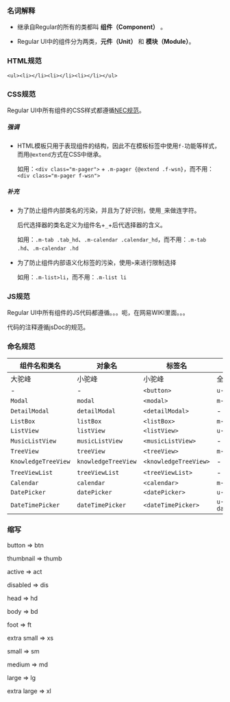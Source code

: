 ### 名词解释

- 继承自Regular的所有的类都叫 **组件（Component）** 。

- Regular UI中的组件分为两类，**元件（Unit）** 和 **模块（Module）**。

### HTML规范

```
<ul><li></li><li></li><li></li></ul>
```

### CSS规范

Regular UI中所有组件的CSS样式都遵循[NEC规范](http://nec.netease.com/standard/css-sort.html)。

##### 强调

- HTML模板只用于表现组件的结构，因此不在模板标签中使用`f-`功能等样式，而用`@extend`方式在CSS中继承。

  如用：`<div class="m-pager">` + `.m-pager {@extend .f-wsn}`，而不用：`<div class="m-pager f-wsn">`

##### 补充

- 为了防止组件内部类名的污染，并且为了好识别，使用`_`来做连字符。

  后代选择器的类名定义为组件名+`_`+后代选择器的含义。

  如用：`.m-tab .tab_hd`、`.m-calendar .calendar_hd`，而不用：`.m-tab .hd`、`.m-calendar .hd`

- 为了防止组件内部语义化标签的污染，使用`>`来进行限制选择

  如用：`.m-list>li`，而不用：`.m-list li`

### JS规范

Regular UI中所有组件的JS代码都遵循。。。呃，在网易WIKI里面。。。

代码的注释遵循jsDoc的规范。

### 命名规范

| 组件名和类名      | 对象名         | 标签名       | CSS类名        |　JS文件名  |  CSS文件名  |
| ------------------  | ------------------ | ------------------ | ---------------- | ------- | ------- |
| 大驼峰              | 小驼峰             | 小驼峰           | 全小写           | 与标签名一致 | 与CSS类名一致 |
| -             | -           | `<button>`            | `u-btn`  | - | `btn.mcss` |
| `Modal`             | `modal`            | `<modal>`            | `m-modal`  | `modal.js` | `modal.mcss` |
| `DetailModal`       | `detailModal`      | `<detailModal>`      | - | `detailModal.js` | - |
| `ListBox`           | `listBox`          | `<listBox>`          | `m-listbox` | `listBox.js` | `listbox.mcss` |
| `ListView`          | `listView`         | `<listView>`         | `u-listview` | `listView.js` | `listview.mcss` |
| `MusicListView`     | `musicListView`    | `<musicListView>`    | - | `musicListView.js` | - |
| `TreeView`          | `treeView`         | `<treeView>`         | `m-treeview` | `treeView.js` | `treeview.mcss` |
| `KnowledgeTreeView` | `knowledgeTreeView`| `<knowledgeTreeView>`| -         | `knowledgeTreeView.js` | - |
| `TreeViewList`      | `treeViewList`     | `<treeViewList>`     | -     | - | - |
| `Calendar`          | `calendar`         | `<calendar>`         | `m-calendar`         | `calendar.js` | `calendar.mcss` |
| `DatePicker`        | `datePicker`       | `<datePicker>`       | `u-datepicker`       | `datePicker.js` | `datepicker.mcss` |
| `DateTimePicker`    | `dateTimePicker`   | `<dateTimePicker>`   | `u-datetimepicker`   | `dateTimePicker.js` | `datetimepicker.mcss` |

### 缩写

button => btn

thumbnail => thumb

active => act

disabled => dis

head => hd

body => bd

foot => ft


extra small => xs

small => sm

medium => md

large => lg

extra large => xl
